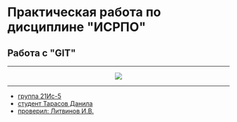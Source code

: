 # Практическая работа по дисциплине "ИСРПО"
## Работа с "GIT"
-----
<p align="center"><img src="https://encrypted-tbn0.gstatic.com/images?q=tbn:ANd9GcRfdl5Y-F3mc2Qq7xHEeQV15CLeq2nu4BpBuFrHMkdj&s" src= width="300"></p>
<p><a href="https://github.com/dan1lagor1lla"></p>

  -----
  
* группа 21Ис-5 
* студент Тарасов Данила
* проверил: Литвинов И.В.
